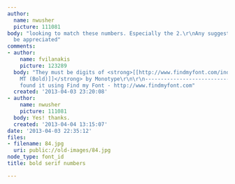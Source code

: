 ```yaml
---
author:
  name: nwusher
  picture: 111081
body: "looking to match these numbers. Especially the 2.\r\nAny suggestions would
  be appreciated"
comments:
- author:
    name: fvilanakis
    picture: 123289
  body: "They must be digits of <strong>[[http://www.findmyfont.com/index.php/fonts/font-preview?fset=Monotype&ffam=Engravers%20MT%20-%20Bold&fid=41537426ab1d2daaace698640ce7c1a8&fsize=60&text=2803&fit=1|Engravers
    MT (Bold)]]</strong> by Monotype\r\n\r\n-----------------------------------------------\r\nI
    found it using Find my Font - http://www.findmyfont.com"
  created: '2013-04-03 23:20:08'
- author:
    name: nwusher
    picture: 111081
  body: Yes! thanks.
  created: '2013-04-04 13:15:07'
date: '2013-04-03 22:35:12'
files:
- filename: 84.jpg
  uri: public://old-images/84.jpg
node_type: font_id
title: bold serif numbers

---
```

